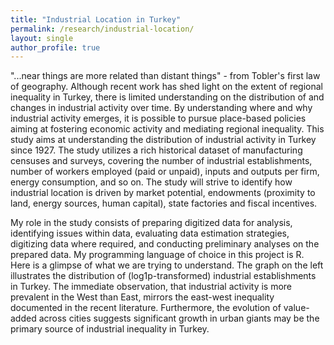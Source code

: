 ```yaml
---
title: "Industrial Location in Turkey"
permalink: /research/industrial-location/
layout: single
author_profile: true
---
```


"...near things are more related than distant things" - from Tobler's first law of geography.
Although recent work has shed light on the extent of regional inequality in Turkey, there is limited understanding on the distribution of and changes in industrial activity over time. By understanding where and why industrial activity emerges, it is possible to pursue place-based policies aiming at fostering economic activity and mediating regional inequality.
This study aims at understanding the distribution of industrial activity in Turkey since 1927. The study utilizes a rich historical dataset of manufacturing censuses and surveys, covering the number of industrial establishments, number of workers employed (paid or unpaid), inputs and outputs per firm, energy consumption, and so on. The study will strive to identify how industrial location is driven by market potential, endowments (proximity to land, energy sources, human capital), state factories and fiscal incentives.

My role in the study consists of preparing digitized data for analysis, identifying issues within data, evaluating data estimation strategies, digitizing data where required, and conducting preliminary analyses on the prepared data. My programming language of choice in this project is R.
Here is a glimpse of what we are trying to understand. The graph on the left illustrates the distribution of (log1p-transformed) industrial establishments in Turkey. The immediate observation, that industrial activity is more prevalent in the West than East, mirrors the east-west inequality documented in the recent literature. Furthermore, the evolution of value-added across cities suggests significant growth in urban giants may be the primary source of industrial inequality in Turkey.
